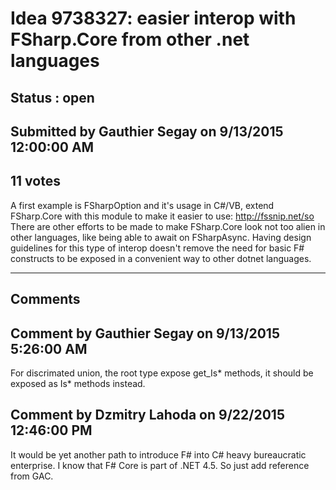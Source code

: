 # Idea 9738327: easier interop with FSharp.Core from other .net languages #

## Status : open

## Submitted by Gauthier Segay on 9/13/2015 12:00:00 AM

## 11 votes

A first example is FSharpOption<T> and it's usage in C#/VB, extend FSharp.Core with this module to make it easier to use:
http://fssnip.net/so
There are other efforts to be made to make FSharp.Core look not too alien in other languages, like being able to await on FSharpAsync.
Having design guidelines for this type of interop doesn't remove the need for basic F# constructs to be exposed in a convenient way to other dotnet languages.


------------------------
## Comments


## Comment by Gauthier Segay on 9/13/2015 5:26:00 AM
For discrimated union, the root type expose get_Is* methods, it should be exposed as Is* methods instead.


## Comment by Dzmitry Lahoda on 9/22/2015 12:46:00 PM
It would be yet another path to introduce F# into C# heavy bureaucratic enterprise. I know that F# Core is part of .NET 4.5. So just add reference from GAC.

